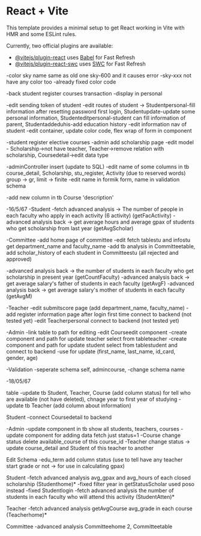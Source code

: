# React + Vite

This template provides a minimal setup to get React working in Vite with HMR and some ESLint rules.

Currently, two official plugins are available:

- [@vitejs/plugin-react](https://github.com/vitejs/vite-plugin-react/blob/main/packages/plugin-react/README.md) uses [Babel](https://babeljs.io/) for Fast Refresh
- [@vitejs/plugin-react-swc](https://github.com/vitejs/vite-plugin-react-swc) uses [SWC](https://swc.rs/) for Fast Refresh

-color sky name same as old one sky-600 and it causes error
-sky-xxx not have any color too
-already fixed color code

-back student register courses transaction
-display in personal

-edit sending token of student
-edit routes of student -> Studentpersonal-fill information after resetting password first login, Studentupdate-update some personal information, Studenteditpersonal-student can fill information of parent, Studentaddeduhis-add education history
-edit information nav of student
-edit container, update color code, flex wrap of form in component

-student register elective courses
-admin add scholarship page 
-edit model - Scholarship->not have teacher, Teacher->remove relation with scholarship, Coursedetail->edit data type 

-adminController insert (update to SQL)
-edit name of some columns in tb course_detail, Scholarship, stu_register, Activity (due to reserved words)
group -> gr, 
limit -> finite 
-edit name in formik form, name in validation schema

-add new column in tb Course 'description'


-16/5/67
-Student
-fetch advanced analysis -> The number of people in each faculty who apply in each activity (6 activity) (getFacActivity)
-advanced analysis back -> get average hours and average gpax of students who get scholarship from last year (getAvgScholar)


-Committee
-add home page of committee
-edit fetch tablestu and infostu get department_name and faculty_name
-add tb analysis in Committeetable, add scholar_history of each student in Committeestu (all rejected and approved)

-advanced analysis back -> the number of students in each faculty who get scholarship in present year (getCountFaculty)
-advanced analysis back -> get average salary's father of students in each faculty (getAvgF)
-advanced analysis back -> get average salary's mother of students in each faculty (getAvgM)

-Teacher
-edit submitscore page (add department_name, faculty_name)
-add register information page after login first time connect to backend (not tested yet)
-edit Teacherpersonal connect to backend (not tested yet)


-Admin
-link table to path for editing
-edit Courseedit component
-create component and path for update teacher select from tableteacher
-create component and path for update student select from tablestudent and connect to backend
-use for update (first_name, last_name, id_card, gender, age)

-Validation
-seperate schema self, admincourse,
-change schema name

-18/05/67

table
-update tb Student, Teacher, Course (add column status) for tell who are available (not have deleted), chnage year to first year of studying
-update tb Teacher (add column about information)

Student
-connect Coursedetail to backend

-Admin
-update component in tb show all students, teachers, courses
-update component for adding data fetch just status=1
-Course change status delete available_course of this course_id
-Teacher change status -> update course_detail and Student of this teacher to another

Edit Schema
-edu_term add column status (use to tell have any teacher start grade or not -> for use in calculating gpax)

Student
-fetch advanced analysis avg_gpax and avg_hours of each closed scholarship (Studenthome)*
-fixed filter year in getStatusScholar used poso instead
-fixed Studentlogin
-fetch advanced analysis the number of students in each faculty who will attend this activity (StudentAtten)*

Teacher
-fetch advanced analysis getAvgCourse avg_grade in each course (Teacherhome)*

Committee
-advanced analysis Committeehome 2, Committeetable